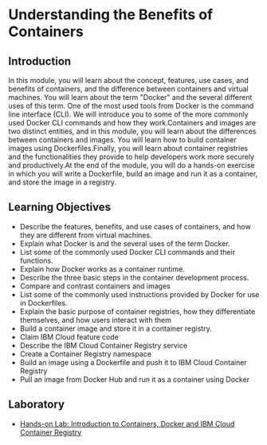 # Understanding the Benefits of Containers
## Introduction
In this module, you will learn about the concept, features, use cases, and benefits of containers, and the difference between containers and virtual machines. You will learn about the term "Docker" and the several different uses of this term. One of the most used tools from Docker is the command line interface (CLI). We will introduce you to some of the more commonly used Docker CLI commands and how they work.Containers and images are two distinct entities, and in this module, you will learn about the differences between containers and images. You will learn how to build container images using Dockerfiles.Finally, you will learn about container registries and the functionalities they provide to help developers work more securely and productively.At the end of the module, you will do a hands-on exercise in which you will write a Dockerfile, build an image and run it as a container, and store the image in a registry.

## Learning Objectives
* Describe the features, benefits, and use cases of containers, and how they are different from virtual machines.
* Explain what Docker is and the several uses of the term Docker.
* List some of the commonly used Docker CLI commands and their functions.
* Explain how Docker works as a container runtime.
* Describe the three basic steps in the container development process.
* Compare and contrast containers and images
* List some of the commonly used instructions provided by Docker for use in Dockerfiles.
* Explain the basic purpose of container registries, how they differentiate themselves, and how users interact with them
* Build a container image and store it in a container registry.
* Claim IBM Cloud feature code
* Describe the IBM Cloud Container Registry service
* Create a Container Registry namespace
* Build an image using a Dockerfile and push it to IBM Cloud Container Registry
* Pull an image from Docker Hub and run it as a container using Docker

## Laboratory
* [Hands-on Lab: Introduction to Containers, Docker and IBM Cloud Container Registry](./files/labs.cognitiveclass.ai.pdf)
